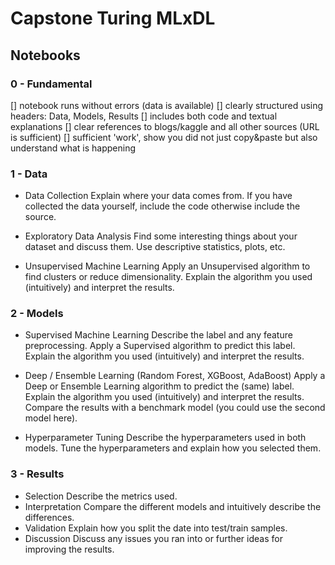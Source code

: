 # Capstone Turing MLxDL
## Notebooks
### 0 - Fundamental
[] notebook runs without errors (data is available)
[] clearly structured using headers: Data, Models, Results
[] includes both code and textual explanations
[] clear references to blogs/kaggle and all other sources (URL is sufficient)
[] sufficient 'work', show you did not just copy&paste but also understand what is happening

### 1 - Data
* Data Collection
Explain where your data comes from. If you have collected the data yourself, include the code otherwise include the source.

* Exploratory Data Analysis
Find some interesting things about your dataset and discuss them. Use descriptive statistics, plots, etc.

* Unsupervised Machine Learning
Apply an Unsupervised algorithm to find clusters or reduce dimensionality.
Explain the algorithm you used (intuitively) and interpret the results.

### 2 - Models
* Supervised Machine Learning
Describe the label and any feature preprocessing.
Apply a Supervised algorithm to predict this label.
Explain the algorithm you used (intuitively) and interpret the results.

* Deep / Ensemble Learning (Random Forest, XGBoost, AdaBoost)
Apply a Deep or Ensemble Learning algorithm to predict the (same) label.
Explain the algorithm you used (intuitively) and interpret the results.
Compare the results with a benchmark model (you could use the second model here).

* Hyperparameter Tuning
Describe the hyperparameters used in both models.
Tune the hyperparameters and explain how you selected them.

### 3 - Results
* Selection
Describe the metrics used.
* Interpretation
Compare the different models and intuitively describe the differences.
* Validation
Explain how you split the date into test/train samples.
* Discussion
Discuss any issues you ran into or further ideas for improving the results.
